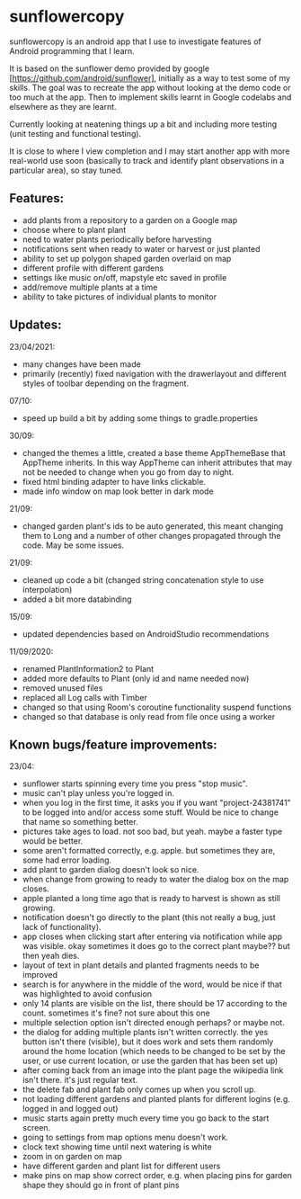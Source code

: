 # sunflowercopy

sunflowercopy is an android app that I use to investigate features of Android programming that I learn.

It is based on the sunflower demo provided by google [https://github.com/android/sunflower], initially as a way to test some of my skills. The goal was to recreate the app without looking at the demo code or too much at the app. Then to implement skills learnt in Google codelabs and elsewhere as they are learnt.

Currently looking at neatening things up a bit and including more testing (unit testing and functional testing).

It is close to where I view completion and I may start another app with more real-world use soon (basically to track and identify plant observations in a particular area), so stay tuned.

## Features:

- add plants from a repository to a garden on a Google map
- choose where to plant plant
- need to water plants periodically before harvesting
- notifications sent when ready to water or harvest or just planted
- ability to set up polygon shaped garden overlaid on map
- different profile with different gardens
- settings like music on/off, mapstyle etc saved in profile
- add/remove multiple plants at a time
- ability to take pictures of individual plants to monitor

## Updates:

23/04/2021:
- many changes have been made
- primarily (recently) fixed navigation with the drawerlayout and different styles of toolbar depending on the fragment.

07/10:
- speed up build a bit by adding some things to gradle.properties

30/09:
- changed the themes a little, created a base theme AppThemeBase that AppTheme inherits. In this way AppTheme can inherit attributes that may not be needed to change when you go from day to night.
- fixed html binding adapter to have links clickable.
- made info window on map look better in dark mode

21/09:
- changed garden plant's ids to be auto generated, this meant changing them to Long and a number of other changes propagated through the code. May be some issues.

21/09:
- cleaned up code a bit (changed string concatenation style to use interpolation)
- added a bit more databinding

15/09:
- updated dependencies based on AndroidStudio recommendations

11/09/2020:
- renamed PlantInformation2 to Plant
- added more defaults to Plant (only id and name needed now)
- removed unused files
- replaced all Log calls with Timber
- changed so that using Room's coroutine functionality suspend functions
- changed so that database is only read from file once using a worker


## Known bugs/feature improvements:

23/04:
- sunflower starts spinning every time you press "stop music".
- music can't play unless you're logged in.
- when you log in the first time, it asks you if you want "project-24381741" to be logged into and/or access some stuff. Would be nice to change that name so something better.
- pictures take ages to load. not soo bad, but yeah. maybe a faster type would be better.
- some aren't formatted correctly, e.g. apple. but sometimes they are, some had error loading.
- add plant to garden dialog doesn't look so nice.
- when change from growing to ready to water the dialog box on the map closes.
- apple planted a long time ago that is ready to harvest is shown as still growing.
- notification doesn't go directly to the plant (this not really a bug, just lack of functionality).
- app closes when clicking start after entering via notification while app was visible. okay sometimes it does go to the correct plant maybe?? but then yeah dies.
- layout of text in plant details and planted fragments needs to be improved
- search is for anywhere in the middle of the word, would be nice if that was highlighted to avoid confusion
- only 14 plants are visible on the list, there should be 17 according to the count. sometimes it's fine? not sure about this one
- multiple selection option isn't directed enough perhaps? or maybe not.
- the dialog for adding multiple plants isn't written correctly. the yes button isn't there (visible), but it does work and sets them randomly around the home location (which needs to be changed to be set by the user, or use current location, or use the garden that has been set up)
- after coming back from an image into the plant page the wikipedia link isn't there. it's just regular text.
- the delete fab and plant fab only comes up when you scroll up.
- not loading different gardens and planted plants for different logins (e.g. logged in and logged out)
- music starts again pretty much every time you go back to the start screen.
- going to settings from map options menu doesn't work.
- clock text showing time until next watering is white
- zoom in on garden on map
- have different garden and plant list for different users
- make pins on map show correct order, e.g. when placing pins for garden shape they should go in front of plant pins
